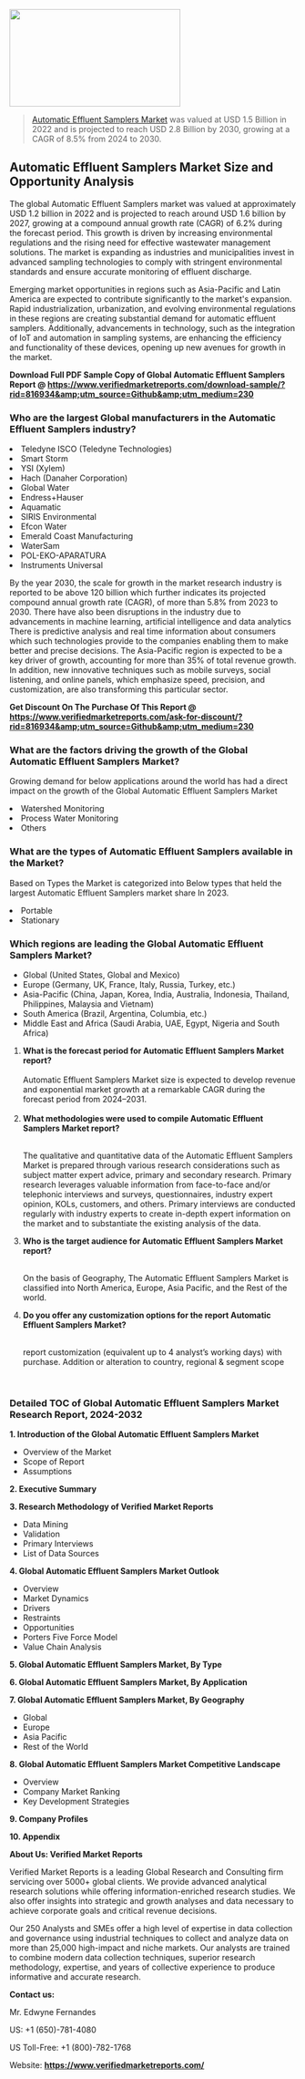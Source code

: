 <img src="https://ffe5etoiles.com/wp-content/uploads/2024/12/MST1-300x171.png" alt="" width="300" height="171" class="alignnone size-medium wp-image-20088" /><blockquote><p><p><a href="https://www.verifiedmarketreports.com/download-sample/?rid=816934&utm_source=Github&utm_medium=230" target="_blank">Automatic Effluent Samplers Market</a> was valued at USD 1.5 Billion in 2022 and is projected to reach USD 2.8 Billion by 2030, growing at a CAGR of 8.5% from 2024 to 2030.</p></blockquote><p><h2>Automatic Effluent Samplers Market Size and Opportunity Analysis</h2><p>The global Automatic Effluent Samplers market was valued at approximately USD 1.2 billion in 2022 and is projected to reach around USD 1.6 billion by 2027, growing at a compound annual growth rate (CAGR) of 6.2% during the forecast period. This growth is driven by increasing environmental regulations and the rising need for effective wastewater management solutions. The market is expanding as industries and municipalities invest in advanced sampling technologies to comply with stringent environmental standards and ensure accurate monitoring of effluent discharge.</p><p>Emerging market opportunities in regions such as Asia-Pacific and Latin America are expected to contribute significantly to the market's expansion. Rapid industrialization, urbanization, and evolving environmental regulations in these regions are creating substantial demand for automatic effluent samplers. Additionally, advancements in technology, such as the integration of IoT and automation in sampling systems, are enhancing the efficiency and functionality of these devices, opening up new avenues for growth in the market.</p></p><p class=""><strong>Download Full PDF Sample Copy of Global Automatic Effluent Samplers Report @ <a href="https://www.verifiedmarketreports.com/download-sample/?rid=816934&amp;utm_source=Github&amp;utm_medium=230" target="_blank">https://www.verifiedmarketreports.com/download-sample/?rid=816934&amp;utm_source=Github&amp;utm_medium=230</a></strong></p><h3 id="" class="">Who are the largest Global manufacturers in the Automatic Effluent Samplers industry?</h3><p><li>Teledyne ISCO (Teledyne Technologies)</li><li> Smart Storm</li><li> YSI (Xylem)</li><li> Hach (Danaher Corporation)</li><li> Global Water</li><li> Endress+Hauser</li><li> Aquamatic</li><li> SIRIS Environmental</li><li> Efcon Water</li><li> Emerald Coast Manufacturing</li><li> WaterSam</li><li> POL-EKO-APARATURA</li><li> Instruments Universal</li></p><div class=""><div class="" dir="" data-message-author-role="" data-message-id="" data-message-model-slug=""><div class=""><div class=""><div class=""><div class="" dir="" data-message-author-role="" data-message-id="" data-message-model-slug=""><div class=""><div class=""><p>By the year 2030, the scale for growth in the market research industry is reported to be above 120 billion which further indicates its projected compound annual growth rate (CAGR), of more than 5.8% from 2023 to 2030. There have also been disruptions in the industry due to advancements in machine learning, artificial intelligence and data analytics There is predictive analysis and real time information about consumers which such technologies provide to the companies enabling them to make better and precise decisions. The Asia-Pacific region is expected to be a key driver of growth, accounting for more than 35% of total revenue growth. In addition, new innovative techniques such as mobile surveys, social listening, and online panels, which emphasize speed, precision, and customization, are also transforming this particular sector.</p><p><strong>Get Discount On The Purchase Of This Report @&nbsp; <a href="https://www.verifiedmarketreports.com/ask-for-discount/?rid=816934&amp;utm_source=Github&amp;utm_medium=230" target="_blank">https://www.verifiedmarketreports.com/ask-for-discount/?rid=816934&amp;utm_source=Github&amp;utm_medium=230</a></strong></p></div></div></div></div></div></div></div></div><h3 id="" class="">What are the factors driving the growth of the Global Automatic Effluent Samplers Market?</h3><p id="" class="">Growing demand for below applications around the world has had a direct impact on the growth of the Global Automatic Effluent Samplers Market</p><p id="" class=""><li>Watershed Monitoring</li><li> Process Water Monitoring</li><li> Others</li></p><h3 id="" class="">What are the types of Automatic Effluent Samplers available in the Market?</h3><p id="" class="">Based on Types the Market is categorized into Below types that held the largest Automatic Effluent Samplers market share In 2023.</p><p id="" class=""><li>Portable</li><li> Stationary</li></p><h3 id="" class="">Which regions are leading the Global Automatic Effluent Samplers Market?</h3><ul><li>Global (United States, Global and Mexico)</li><li>Europe (Germany, UK, France, Italy, Russia, Turkey, etc.)</li><li>Asia-Pacific (China, Japan, Korea, India, Australia, Indonesia, Thailand, Philippines, Malaysia and Vietnam)</li><li>South America (Brazil, Argentina, Columbia, etc.)</li><li>Middle East and Africa (Saudi Arabia, UAE, Egypt, Nigeria and South Africa)</li></ul><p><ol><li><strong>What is the forecast period for Automatic Effluent Samplers Market report?<br /></strong><br /><span data-sheets-root="1" data-sheets-value="{&quot;1&quot;:2,&quot;2&quot;:&quot;XXXX size is expected to develop revenue and exponential market growth at a remarkable CAGR during the forecast period from 2024&ndash;2030.&quot;}" data-sheets-userformat="{&quot;2&quot;:12674,&quot;4&quot;:{&quot;1&quot;:2,&quot;2&quot;:16776960},&quot;10&quot;:2,&quot;11&quot;:0,&quot;15&quot;:&quot;Arial&quot;,&quot;16&quot;:12}">Automatic Effluent Samplers Market size is expected to develop revenue and exponential market growth at a remarkable CAGR during the forecast period from 2024&ndash;2031.</span><br /><br /></li><li><strong>What methodologies were used to compile Automatic Effluent Samplers Market report?<br /><br /></strong><p>The qualitative and quantitative data of the&nbsp;Automatic Effluent Samplers Market is prepared through various research considerations such as subject matter expert advice, primary and secondary research. Primary research leverages valuable information from face-to-face and/or telephonic interviews and surveys, questionnaires, industry expert opinion, KOLs, customers, and others. Primary interviews are conducted regularly with industry experts to create in-depth expert information on the market and to substantiate the existing analysis of the data.&nbsp;</p></li><li><strong>Who is the target audience for Automatic Effluent Samplers Market report?<br /><br /></strong><p>On the basis of Geography, The&nbsp;Automatic Effluent Samplers Market is classified into North America, Europe, Asia Pacific, and the Rest of the world.</p></li><li><strong>Do you offer any customization options for the report Automatic Effluent Samplers Market?<br /><br /></strong><p>report customization (equivalent up to 4 analyst&rsquo;s working days) with purchase. Addition or alteration to country, regional &amp; segment scope</p><p>&nbsp;</p></li></ol></p><h3 id="" class="">Detailed TOC of Global Automatic Effluent Samplers Market Research Report, 2024-2032</h3><p id="" class=""><strong>1. Introduction of the Global Automatic Effluent Samplers Market</strong></p><ul><li>Overview of the Market</li><li>Scope of Report</li><li>Assumptions</li></ul><p id="" class=""><strong>2. Executive Summary</strong></p><p id="" class=""><strong>3. Research Methodology of&nbsp;Verified Market Reports</strong></p><ul><li>Data Mining</li><li>Validation</li><li>Primary Interviews</li><li>List of Data Sources</li></ul><p id="" class=""><strong>4. Global Automatic Effluent Samplers Market Outlook</strong></p><ul><li>Overview</li><li>Market Dynamics</li><li>Drivers</li><li>Restraints</li><li>Opportunities</li><li>Porters Five Force Model</li><li>Value Chain Analysis</li></ul><p id="" class=""><strong>5. Global Automatic Effluent Samplers Market, By&nbsp;Type</strong></p><p id="" class=""><strong>6. Global Automatic Effluent Samplers Market, By Application</strong></p><p id="" class=""><strong>7. Global Automatic Effluent Samplers Market, By Geography</strong></p><ul><li>Global</li><li>Europe</li><li>Asia Pacific</li><li>Rest of the World</li></ul><p id="" class=""><strong>8. Global Automatic Effluent Samplers Market Competitive Landscape</strong></p><ul><li>Overview</li><li>Company Market Ranking</li><li>Key Development Strategies</li></ul><p id="" class=""><strong>9. Company Profiles</strong></p><p id="" class=""><strong>10. Appendix</strong></p><p id="" class=""><strong>About Us: Verified Market Reports</strong></p><p id="" class="">Verified Market Reports is a leading Global Research and Consulting firm servicing over 5000+ global clients. We provide advanced analytical research solutions while offering information-enriched research studies. We also offer insights into strategic and growth analyses and data necessary to achieve corporate goals and critical revenue decisions.</p><p id="" class="">Our 250 Analysts and SMEs offer a high level of expertise in data collection and governance using industrial techniques to collect and analyze data on more than 25,000 high-impact and niche markets. Our analysts are trained to combine modern data collection techniques, superior research methodology, expertise, and years of collective experience to produce informative and accurate research.</p><p id="" class=""><strong>Contact us:</strong></p><p id="" class="">Mr. Edwyne Fernandes</p><p id="" class="">US: +1 (650)-781-4080</p><p id="" class="">US Toll-Free: +1 (800)-782-1768</p><p id="" class="">Website: <a target="" data-test-app-aware-link=""><strong>https://www.verifiedmarketreports.com/</strong></a></p>
